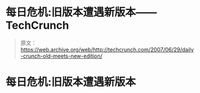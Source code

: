 # 每日危机:旧版本遭遇新版本——TechCrunch

> 原文：<https://web.archive.org/web/http://techcrunch.com/2007/06/29/daily-crunch-old-meets-new-edition/>

# 每日危机:旧版本遭遇新版本